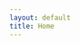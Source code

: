 ```yaml
---
layout: default
title: Home
---
```

<main>
    <div id="homeLeft">
    </div>
    <div id="homeRight">
    </div>
</main>